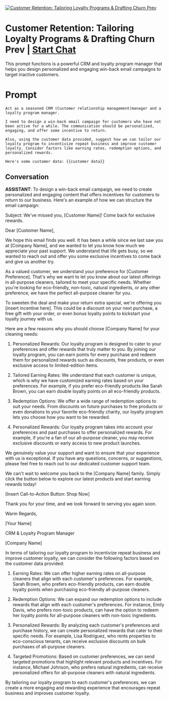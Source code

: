 
[![Customer Retention: Tailoring Loyalty Programs & Drafting Churn Prev](https://flow-prompt-covers.s3.us-west-1.amazonaws.com/icon/vintage/vint_7.png)](https://gptcall.net/chat.html?data=%7B%22contact%22%3A%7B%22id%22%3A%22l4N5eQ7PPUD8ux-M5IJNe%22%2C%22flow%22%3Atrue%7D%7D)
# Customer Retention: Tailoring Loyalty Programs & Drafting Churn Prev | [Start Chat](https://gptcall.net/chat.html?data=%7B%22contact%22%3A%7B%22id%22%3A%22l4N5eQ7PPUD8ux-M5IJNe%22%2C%22flow%22%3Atrue%7D%7D)
This prompt functions is a powerful CRM and loyalty program manager that helps you design personalized and engaging win-back email campaigns to target inactive customers. 

# Prompt

```
Act as a seasoned CRM (Customer relationship management)manager and a loyalty program manager. 

I need to design a win-back email campaign for customers who have not been active for a while. The communication should be personalized, engaging, and offer some incentive to return. 

Also, using the customer data provided, suggest how we can tailor our loyalty program to incentivize repeat business and improve customer loyalty. Consider factors like earning rates, redemption options, and personalized rewards.

Here's some customer data: {{customer data}}
```

## Conversation

**ASSISTANT**: To design a win-back email campaign, we need to create personalized and engaging content that offers incentives for customers to return to our business. Here's an example of how we can structure the email campaign:



Subject: We've missed you, [Customer Name]! Come back for exclusive rewards.



Dear [Customer Name],



We hope this email finds you well. It has been a while since we last saw you at [Company Name], and we wanted to let you know how much we appreciate your past support. We understand that life gets busy, so we wanted to reach out and offer you some exclusive incentives to come back and give us another try.



As a valued customer, we understand your preference for [Customer Preference]. That's why we want to let you know about our latest offerings in all-purpose cleaners, tailored to meet your specific needs. Whether you're looking for eco-friendly, non-toxic, natural ingredients, or any other preference, we have the perfect all-purpose cleaner for you.



To sweeten the deal and make your return extra special, we're offering you [insert incentive here]. This could be a discount on your next purchase, a free gift with your order, or even bonus loyalty points to kickstart your loyalty journey with us.



Here are a few reasons why you should choose [Company Name] for your cleaning needs:



1. Personalized Rewards: Our loyalty program is designed to cater to your preferences and offer rewards that truly matter to you. By joining our loyalty program, you can earn points for every purchase and redeem them for personalized rewards such as discounts, free products, or even exclusive access to limited-edition items.



2. Tailored Earning Rates: We understand that each customer is unique, which is why we have customized earning rates based on your preferences. For example, if you prefer eco-friendly products like Sarah Brown, you can earn double loyalty points on all eco-friendly products.



3. Redemption Options: We offer a wide range of redemption options to suit your needs. From discounts on future purchases to free products or even donations to your favorite eco-friendly charity, our loyalty program lets you choose how you want to be rewarded.



4. Personalized Rewards: Our loyalty program takes into account your preferences and past purchases to offer personalized rewards. For example, if you're a fan of our all-purpose cleaner, you may receive exclusive discounts or early access to new product launches.



We genuinely value your support and want to ensure that your experience with us is exceptional. If you have any questions, concerns, or suggestions, please feel free to reach out to our dedicated customer support team.



We can't wait to welcome you back to the [Company Name] family. Simply click the button below to explore our latest products and start earning rewards today!



[Insert Call-to-Action Button: Shop Now]



Thank you for your time, and we look forward to serving you again soon.



Warm Regards,



[Your Name]

CRM & Loyalty Program Manager

[Company Name]



In terms of tailoring our loyalty program to incentivize repeat business and improve customer loyalty, we can consider the following factors based on the customer data provided:



1. Earning Rates: We can offer higher earning rates on all-purpose cleaners that align with each customer's preferences. For example, Sarah Brown, who prefers eco-friendly products, can earn double loyalty points when purchasing eco-friendly all-purpose cleaners.



2. Redemption Options: We can expand our redemption options to include rewards that align with each customer's preferences. For instance, Emily Davis, who prefers non-toxic products, can have the option to redeem her loyalty points for all-purpose cleaners with non-toxic ingredients.



3. Personalized Rewards: By analyzing each customer's preferences and purchase history, we can create personalized rewards that cater to their specific needs. For example, Lisa Rodriguez, who rents properties to eco-conscious tenants, can receive exclusive discounts on bulk purchases of all-purpose cleaners.



4. Targeted Promotions: Based on customer preferences, we can send targeted promotions that highlight relevant products and incentives. For instance, Michael Johnson, who prefers natural ingredients, can receive personalized offers for all-purpose cleaners with natural ingredients.



By tailoring our loyalty program to each customer's preferences, we can create a more engaging and rewarding experience that encourages repeat business and improves customer loyalty.



